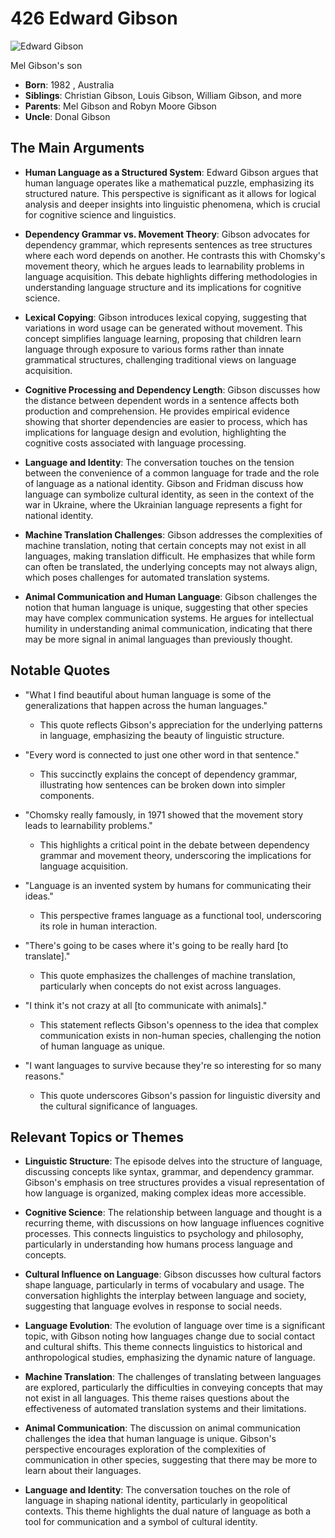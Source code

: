 #  426 Edward Gibson


![Edward Gibson](https://encrypted-tbn0.gstatic.com/images?q=tbn:ANd9GcTXv3pH39Z8GW3SkPtAS_I0_EDsFK8L-4QEXQR1MbwLzqxxYmV5kDvcmw&s=0)

Mel Gibson's son

- **Born**: 1982 , Australia
- **Siblings**: Christian Gibson, Louis Gibson, William Gibson, and more
- **Parents**: Mel Gibson and Robyn Moore Gibson
- **Uncle**: Donal Gibson


## The Main Arguments

- **Human Language as a Structured System**: Edward Gibson argues that human language operates like a mathematical puzzle, emphasizing its structured nature. This perspective is significant as it allows for logical analysis and deeper insights into linguistic phenomena, which is crucial for cognitive science and linguistics.

- **Dependency Grammar vs. Movement Theory**: Gibson advocates for dependency grammar, which represents sentences as tree structures where each word depends on another. He contrasts this with Chomsky's movement theory, which he argues leads to learnability problems in language acquisition. This debate highlights differing methodologies in understanding language structure and its implications for cognitive science.

- **Lexical Copying**: Gibson introduces lexical copying, suggesting that variations in word usage can be generated without movement. This concept simplifies language learning, proposing that children learn language through exposure to various forms rather than innate grammatical structures, challenging traditional views on language acquisition.

- **Cognitive Processing and Dependency Length**: Gibson discusses how the distance between dependent words in a sentence affects both production and comprehension. He provides empirical evidence showing that shorter dependencies are easier to process, which has implications for language design and evolution, highlighting the cognitive costs associated with language processing.

- **Language and Identity**: The conversation touches on the tension between the convenience of a common language for trade and the role of language as a national identity. Gibson and Fridman discuss how language can symbolize cultural identity, as seen in the context of the war in Ukraine, where the Ukrainian language represents a fight for national identity.

- **Machine Translation Challenges**: Gibson addresses the complexities of machine translation, noting that certain concepts may not exist in all languages, making translation difficult. He emphasizes that while form can often be translated, the underlying concepts may not always align, which poses challenges for automated translation systems.

- **Animal Communication and Human Language**: Gibson challenges the notion that human language is unique, suggesting that other species may have complex communication systems. He argues for intellectual humility in understanding animal communication, indicating that there may be more signal in animal languages than previously thought.

## Notable Quotes

- "What I find beautiful about human language is some of the generalizations that happen across the human languages."
  - This quote reflects Gibson's appreciation for the underlying patterns in language, emphasizing the beauty of linguistic structure.

- "Every word is connected to just one other word in that sentence."
  - This succinctly explains the concept of dependency grammar, illustrating how sentences can be broken down into simpler components.

- "Chomsky really famously, in 1971 showed that the movement story leads to learnability problems."
  - This highlights a critical point in the debate between dependency grammar and movement theory, underscoring the implications for language acquisition.

- "Language is an invented system by humans for communicating their ideas."
  - This perspective frames language as a functional tool, underscoring its role in human interaction.

- "There's going to be cases where it's going to be really hard [to translate]."
  - This quote emphasizes the challenges of machine translation, particularly when concepts do not exist across languages.

- "I think it's not crazy at all [to communicate with animals]."
  - This statement reflects Gibson's openness to the idea that complex communication exists in non-human species, challenging the notion of human language as unique.

- "I want languages to survive because they're so interesting for so many reasons."
  - This quote underscores Gibson's passion for linguistic diversity and the cultural significance of languages.

## Relevant Topics or Themes

- **Linguistic Structure**: The episode delves into the structure of language, discussing concepts like syntax, grammar, and dependency grammar. Gibson's emphasis on tree structures provides a visual representation of how language is organized, making complex ideas more accessible.

- **Cognitive Science**: The relationship between language and thought is a recurring theme, with discussions on how language influences cognitive processes. This connects linguistics to psychology and philosophy, particularly in understanding how humans process language and concepts.

- **Cultural Influence on Language**: Gibson discusses how cultural factors shape language, particularly in terms of vocabulary and usage. The conversation highlights the interplay between language and society, suggesting that language evolves in response to social needs.

- **Language Evolution**: The evolution of language over time is a significant topic, with Gibson noting how languages change due to social contact and cultural shifts. This theme connects linguistics to historical and anthropological studies, emphasizing the dynamic nature of language.

- **Machine Translation**: The challenges of translating between languages are explored, particularly the difficulties in conveying concepts that may not exist in all languages. This theme raises questions about the effectiveness of automated translation systems and their limitations.

- **Animal Communication**: The discussion on animal communication challenges the idea that human language is unique. Gibson's perspective encourages exploration of the complexities of communication in other species, suggesting that there may be more to learn about their languages.

- **Language and Identity**: The conversation touches on the role of language in shaping national identity, particularly in geopolitical contexts. This theme highlights the dual nature of language as both a tool for communication and a symbol of cultural identity.

